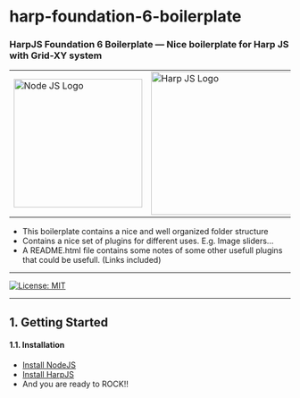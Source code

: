 # harp-foundation-6-boilerplate


### HarpJS Foundation 6 Boilerplate — Nice boilerplate for Harp JS with Grid-XY system

<table width="100%">
	<tr>
		<td>
			<a href="https://nodejs.org/en/">
			<img src="https://www.netgains.org/wp-content/uploads/2014/01/node_js.png" width="230" title="Node JS Logo">
			</a>
		</td>
		<td>
			<a href="http://harpjs.com/">
			<img src="http://sintaxi.com/assets/img/harp-banner.svg" width="256" title="Harp JS Logo">
			</a>
		</td>
		<td>
			<a href="https://foundation.zurb.com/sites/docs/xy-grid.html">
			<img src="https://foundation.zurb.com/assets/img/learn/features/svgs/code-reduction-01.svg" width="256" title="Zurb Foundation Logo">
			</a>
		</td>
	</tr>
</table>


- This boilerplate contains a nice and well organized folder structure 
- Contains a nice set of plugins for different uses. E.g. Image sliders... 
- A README.html file contains some notes of some other usefull plugins that could be usefull. (Links included) 

***

[![License: MIT](https://img.shields.io/badge/License-MIT-yellow.svg)](https://opensource.org/licenses/MIT)


***

## 1. Getting Started

#### 1.1. Installation

- [Install NodeJS](https://nodejs.org/en/)
- [Install HarpJS](http://harpjs.com/)
- And you are ready to ROCK!!
